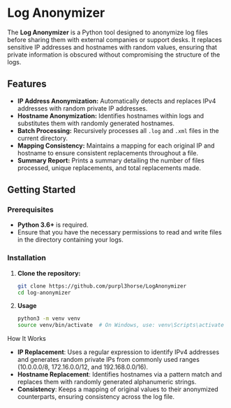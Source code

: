 # Log Anonymizer

The **Log Anonymizer** is a Python tool designed to anonymize log files before sharing them with external companies or support desks. It replaces sensitive IP addresses and hostnames with random values, ensuring that private information is obscured without compromising the structure of the logs.

## Features

- **IP Address Anonymization:** Automatically detects and replaces IPv4 addresses with random private IP addresses.
- **Hostname Anonymization:** Identifies hostnames within logs and substitutes them with randomly generated hostnames.
- **Batch Processing:** Recursively processes all `.log` and `.xml` files in the current directory.
- **Mapping Consistency:** Maintains a mapping for each original IP and hostname to ensure consistent replacements throughout a file.
- **Summary Report:** Prints a summary detailing the number of files processed, unique replacements, and total replacements made.

## Getting Started

### Prerequisites

- **Python 3.6+** is required.
- Ensure that you have the necessary permissions to read and write files in the directory containing your logs.

### Installation

1. **Clone the repository:**

   ```bash
   git clone https://github.com/purpl3horse/LogAnonymizer
   cd log-anonymizer
   ```

2. **Usage**

   ```bash
   python3 -m venv venv
   source venv/bin/activate  # On Windows, use: venv\Scripts\activate
   ```

How It Works

- **IP Replacement**: Uses a regular expression to identify IPv4 addresses and generates random private IPs from commonly used ranges (10.0.0.0/8, 172.16.0.0/12, and 192.168.0.0/16).
- **Hostname Replacement**: Identifies hostnames via a pattern match and replaces them with randomly generated alphanumeric strings.
- **Consistency**: Keeps a mapping of original values to their anonymized counterparts, ensuring consistency across the log file.



